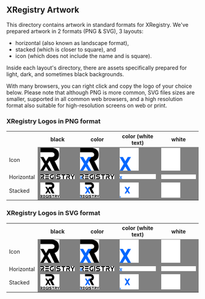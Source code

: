 
## XRegistry Artwork

This directory contains artwork in standard formats for XRegistry. We've prepared artwork in 2 formats (PNG & SVG), 3 layouts:

- horizontal (also known as landscape format),
- stacked (which is closer to square), and
- icon (which does not include the name and is square).

Inside each layout's directory, there are assets specifically prepared for light, dark, and sometimes black backgrounds.

With many browsers, you can right click and copy the logo of your choice below. Please note that although PNG is more common, SVG files sizes are smaller, supported in all common web browsers, and a high resolution format also suitable for high-resolution screens on web or print.

### XRegistry Logos in PNG format

<table width="100%">
    <tr>
        <th></th>
        <th>black</th>
        <th>color</th>
        <th>color (white text)</th>
        <th>white</th>
    </tr>
    <tr>
        <td>Icon</td>
        <td style="background-color: gray"><img src="./icon/black/xregistry-icon-black.png" width="50"></td>
        <td style="background-color: gray"><img src="./icon/color/xregistry-icon-color.png" width="50"></td>
        <td style="background-color: gray"><img src="./icon/color-whitetext/xregistry-icon-color-whitetext.png" width="50"></td>
        <td style="background-color: gray"><img src="./icon/white/xregistry-icon-white.png" width="50"></td>
    </tr>
    <tr>
        <td>Horizontal</td>
        <td style="background-color: gray"><img src="./horizontal/black/xregistry-horizontal-black.png" width="210"></td>
        <td style="background-color: gray"><img src="./horizontal/color/xregistry-horizontal-color.png" width="210"></td>
        <td style="background-color: gray"><img src="./horizontal/color-whitetext/xregistry-horizontal-color-whitetext.png" width="210"></td>
        <td style="background-color: gray"><img src="./horizontal/white/xregistry-horizontal-white.png" width="210"></td>
    </tr>
    <tr>
        <td>Stacked</td>
        <td style="background-color: gray"><img src="./stacked/black/xregistry-stacked-black.png" width="50"></td>
        <td style="background-color: gray"><img src="./stacked/color/xregistry-stacked-color.png" width="50"></td>
        <td style="background-color: gray"><img src="./stacked/color-whitetext/xregistry-stacked-color-whitetext.png" width="50"></td>
        <td style="background-color: gray"><img src="./stacked/white/xregistry-stacked-white.png" width="50"></td>
    </tr>
</table>

### XRegistry Logos in SVG format

<table width="100%">
    <tr>
        <th></th>
        <th>black</th>
        <th>color</th>
        <th>color (white text)</th>
        <th>white</th>
    </tr>
    <tr>
        <td>Icon</td>
        <td style="background-color: gray"><img src="./icon/black/xregistry-icon-black.svg" width="50"></td>
        <td style="background-color: gray"><img src="./icon/color/xregistry-icon-color.svg" width="50"></td>
        <td style="background-color: gray"><img src="./icon/color-whitetext/xregistry-icon-color-whitetext.svg" width="50"></td>
        <td style="background-color: gray"><img src="./icon/white/xregistry-icon-white.svg" width="50"></td>
    </tr>
    <tr>
        <td>Horizontal</td>
        <td style="background-color: gray"><img src="./horizontal/black/xregistry-horizontal-black.svg" width="210"></td>
        <td style="background-color: gray"><img src="./horizontal/color/xregistry-horizontal-color.svg" width="210"></td>
        <td style="background-color: gray"><img src="./horizontal/color-whitetext/xregistry-horizontal-color-whitetext.svg" width="210"></td>
        <td style="background-color: gray"><img src="./horizontal/white/xregistry-horizontal-white.svg" width="210"></td>
    </tr>
    <tr>
        <td>Stacked</td>
        <td style="background-color: gray"><img src="./stacked/black/xregistry-stacked-black.svg" width="50"></td>
        <td style="background-color: gray"><img src="./stacked/color/xregistry-stacked-color.svg" width="50"></td>
        <td style="background-color: gray"><img src="./stacked/color-whitetext/xregistry-stacked-color-whitetext.svg" width="50"></td>
        <td style="background-color: gray"><img src="./stacked/white/xregistry-stacked-white.svg" width="50"></td>
    </tr>
</table>
